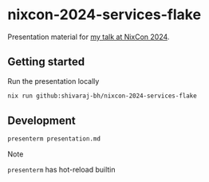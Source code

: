 # nixcon-2024-services-flake

Presentation material for [my talk at NixCon 2024](https://talks.nixcon.org/nixcon-2024/talk/review/UTZQ8YZHKSMTUPRSC83TKALDUYNL9BCX).

## Getting started

Run the presentation locally

```sh
nix run github:shivaraj-bh/nixcon-2024-services-flake
```

## Development

```sh
presenterm presentation.md
```
>[!NOTE]
> `presenterm` has hot-reload builtin

